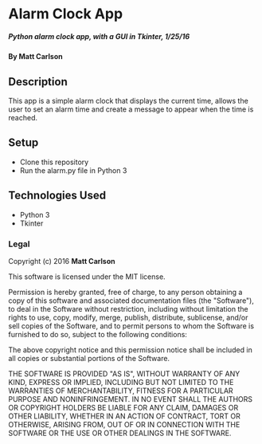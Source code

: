 # Alarm Clock App

##### Python alarm clock app, with a GUI in Tkinter, 1/25/16

#### By **Matt Carlson**

## Description

This app is a simple alarm clock that displays the current time, allows the user to set an alarm time and create a message to appear when the time is reached.

## Setup

* Clone this repository
* Run the alarm.py file in Python 3




## Technologies Used

* Python 3
* Tkinter



### Legal



Copyright (c) 2016 **Matt Carlson**

This software is licensed under the MIT license.

Permission is hereby granted, free of charge, to any person obtaining a copy
of this software and associated documentation files (the "Software"), to deal
in the Software without restriction, including without limitation the rights
to use, copy, modify, merge, publish, distribute, sublicense, and/or sell
copies of the Software, and to permit persons to whom the Software is
furnished to do so, subject to the following conditions:

The above copyright notice and this permission notice shall be included in
all copies or substantial portions of the Software.

THE SOFTWARE IS PROVIDED "AS IS", WITHOUT WARRANTY OF ANY KIND, EXPRESS OR
IMPLIED, INCLUDING BUT NOT LIMITED TO THE WARRANTIES OF MERCHANTABILITY,
FITNESS FOR A PARTICULAR PURPOSE AND NONINFRINGEMENT. IN NO EVENT SHALL THE
AUTHORS OR COPYRIGHT HOLDERS BE LIABLE FOR ANY CLAIM, DAMAGES OR OTHER
LIABILITY, WHETHER IN AN ACTION OF CONTRACT, TORT OR OTHERWISE, ARISING FROM,
OUT OF OR IN CONNECTION WITH THE SOFTWARE OR THE USE OR OTHER DEALINGS IN
THE SOFTWARE.
